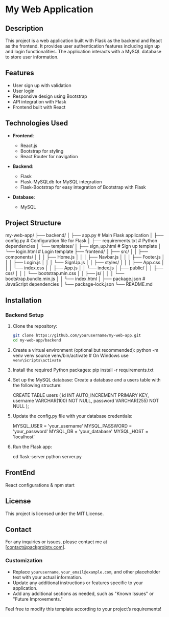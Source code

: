 # My Web Application

## Description

This project is a web application built with Flask as the backend and React as the frontend. It provides user authentication features including sign up and login functionalities. The application interacts with a MySQL database to store user information.

## Features

- User sign up with validation
- User login
- Responsive design using Bootstrap
- API integration with Flask
- Frontend built with React

## Technologies Used

- **Frontend**: 
  - React.js
  - Bootstrap for styling
  - React Router for navigation

- **Backend**: 
  - Flask
  - Flask-MySQLdb for MySQL integration
  - Flask-Bootstrap for easy integration of Bootstrap with Flask

- **Database**: 
  - MySQL

## Project Structure

my-web-app/
├── backend/
│ ├── app.py # Main Flask application
│ ├── config.py # Configuration file for Flask
│ ├── requirements.txt # Python dependencies
│ └── templates/
│ ├── sign_up.html # Sign up template
│ └── login.html # Login template
├── frontend/
│ ├── src/
│ │ ├── components/
│ │ │ ├── Home.js
│ │ │ ├── Navbar.js
│ │ │ ├── Footer.js
│ │ │ ├── Login.js
│ │ │ └── SignUp.js
│ │ ├── styles/
│ │ │ ├── App.css
│ │ │ └── index.css
│ │ ├── App.js
│ │ └── index.js
│ ├── public/
│ │ ├── css/
│ │ │ └── bootstrap.min.css
│ │ ├── js/
│ │ │ └── bootstrap.bundle.min.js
│ │ └── index.html
│ ├── package.json # JavaScript dependencies
│ └── package-lock.json
└── README.md


## Installation

### Backend Setup

1. Clone the repository:
   ```bash
   git clone https://github.com/yourusername/my-web-app.git
   cd my-web-app/backend
   
2. Create a virtual environment (optional but recommended):
   python -m venv venv
   source venv/bin/activate  # On Windows use `venv\Scripts\activate`
   
4. Install the required Python packages:
   pip install -r requirements.txt
5. Set up the MySQL database:
   Create a database and a users table with the following structure:
   
   CREATE TABLE users (
    id INT AUTO_INCREMENT PRIMARY KEY,
    username VARCHAR(100) NOT NULL,
    password VARCHAR(255) NOT NULL
);

6. Update the config.py file with your database credentials:
   
   MYSQL_USER = 'your_username'
MYSQL_PASSWORD = 'your_password'
MYSQL_DB = 'your_database'
MYSQL_HOST = 'localhost'

7. Run the Flask app:
   
   cd flask-server
   python server.py

## FrontEnd
React configurations & npm start

## License
This project is licensed under the MIT License.

## Contact
For any inquiries or issues, please contact me at [contact@packproiptv.com].


### Customization

- Replace `yourusername`, `your_email@example.com`, and other placeholder text with your actual information.
- Update any additional instructions or features specific to your application.
- Add any additional sections as needed, such as "Known Issues" or "Future Improvements."

Feel free to modify this template according to your project’s requirements!
